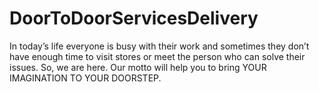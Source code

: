 # DoorToDoorServicesDelivery
In today’s life everyone is busy with their work and sometimes they don’t have enough time to visit stores or meet the person who can solve their issues. So, we are here. Our motto will help you to bring YOUR IMAGINATION TO YOUR DOORSTEP.
